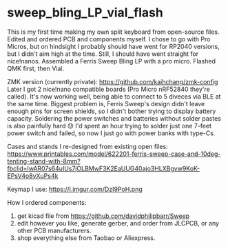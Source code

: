 # sweep_bling_LP_vial_flash
This is my first time making my own split keyboard from open-source files. Edited and ordered PCB and components myself. I chose to go with Pro Micros, but on hindsight I probably should have went for RP2040 versions, but I didn't aim high at the time. Still, I should have went straight for nice!nanos.
Assembled a Ferris Sweep Bling LP with a pro micro. Flashed QMK first, then Vial.

ZMK version (currently private):
https://github.com/kaihchang/zmk-config
Later I got 2 nice!nano compatible boards (Pro Micro nRF52840 they're called). It's now working well, being able to connect to 5 diveces via BLE at the same time. Biggest problem is, Ferris Sweep's design didn't leave enough pins for screen shields, so I didn't bother trying to display battery capacity. Soldering the power switches and batteries without solder pastes is also painfully hard 😓 I'd spent an hour trying to solder just one 7-feet power switch and failed, so now I just go with power banks with type-Cs.

Cases and stands I re-designed from existing open files:
https://www.printables.com/model/622201-ferris-sweep-case-and-10deg-tenting-stand-with-8mm?fbclid=IwAR07s64uIUs7jOLBMwF3K2EaUUG40ajo3HLXBgvw9KoK-EPsV4o8vXuPs4k

Keymap I use: https://i.imgur.com/DzI9PoH.png 

How I ordered components:
1. get kicad file from https://github.com/davidphilipbarr/Sweep
2. edit however you like, generate gerber, and order from JLCPCB, or any other PCB manufacturers.
3. shop everything else from Taobao or Aliexpress.
